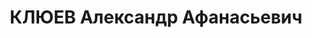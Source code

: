 ---
title: КЛЮЕВ Александр Афанасьевич
description: "Род. в 1885. Проживал: г. Оренбург. Слесарь завод \"Орлее\" \n  Приговор:\
  \ ВК ВС СССР, 02.02.1938 – ВМН. \n  Реабилитирован 03.08.1957"
---